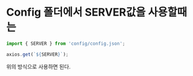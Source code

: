 # Config 폴더에서 SERVER값을 사용할때는

```javascript
import { SERVER } from 'config/config.json';

axios.get(`${SERVER}`);
```

위의 방식으로 사용하면 된다.
